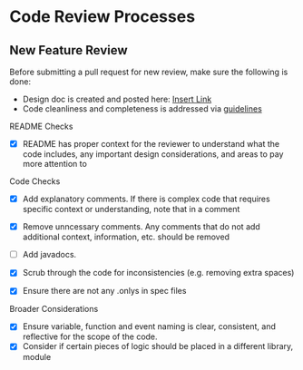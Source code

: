 # Code Review Processes
## New Feature Review
Before submitting a pull request for new review, make sure the following is done:
* Design doc is created and posted here: [Insert Link](https://github.com/RedVeil/set-protocol-v2/../../../../curveFactoryMetapoolAmmAdapter.md)
* Code cleanliness and completeness is addressed via [guidelines](https://app.gitbook.com/@setprotocol-1/s/set/smart-contract-engineering/sc-code-review-process)

README Checks
- [x] README has proper context for the reviewer to understand what the code includes, any important design considerations, and areas to pay more attention to

Code Checks
- [x] Add explanatory comments. If there is complex code that requires specific context or understanding, note that in a comment
- [x] Remove unncessary comments. Any comments that do not add additional context, information, etc. should be removed
- [ ] Add javadocs. 
- [x] Scrub through the code for inconsistencies (e.g. removing extra spaces)
- [x] Ensure there are not any .onlys in spec files


Broader Considerations
- [x] Ensure variable, function and event naming is clear, consistent, and reflective for the scope of the code.
- [x] Consider if certain pieces of logic should be placed in a different library, module
